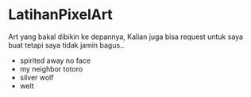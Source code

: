 # LatihanPixelArt

Art yang bakal dibikin ke depannya, Kalian juga bisa request untuk saya buat tetapi saya tidak jamin bagus..
- spirited away no face 
- my neighbor totoro 
- silver wolf 
- welt
